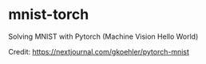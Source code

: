 # mnist-torch
Solving MNIST with Pytorch (Machine Vision Hello World)

Credit: https://nextjournal.com/gkoehler/pytorch-mnist
